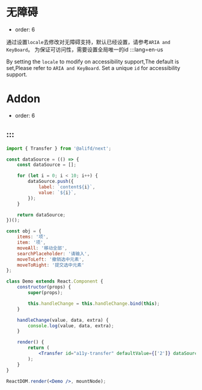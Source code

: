 # 无障碍

- order: 6


通过设置`locale`去修改对无障碍支持，默认已经设置，请参考`ARIA and KeyBoard`。
为保证可访问性，需要设置全局唯一的id
:::lang=en-us


By setting the `locale` to modify on accessibility support,The default is set,Please refer to `ARIA and KeyBoard`. 
Set a unique `id` for accessibility support.

# Addon

- order: 6

:::
---

````jsx
import { Transfer } from '@alifd/next';

const dataSource = (() => {
    const dataSource = [];

    for (let i = 0; i < 10; i++) {
        dataSource.push({
            label: `content${i}`,
            value: `${i}`,
        });
    }

    return dataSource;
})();

const obj = {
    items: '项',
    item: '项',
    moveAll: '移动全部',
    searchPlaceholder: '请输入',
    moveToLeft: '撤销选中元素',
    moveToRight: '提交选中元素'
};

class Demo extends React.Component {
    constructor(props) {
        super(props);

        this.handleChange = this.handleChange.bind(this);
    }

    handleChange(value, data, extra) {
        console.log(value, data, extra);
    }

    render() {
        return (
            <Transfer id="a11y-transfer" defaultValue={['2']} dataSource={dataSource} defaultLeftChecked={['1']} locale={obj} onChange={this.handleChange} titles={['Title', 'Title']} />
        );
    }
}

ReactDOM.render(<Demo />, mountNode);
````
